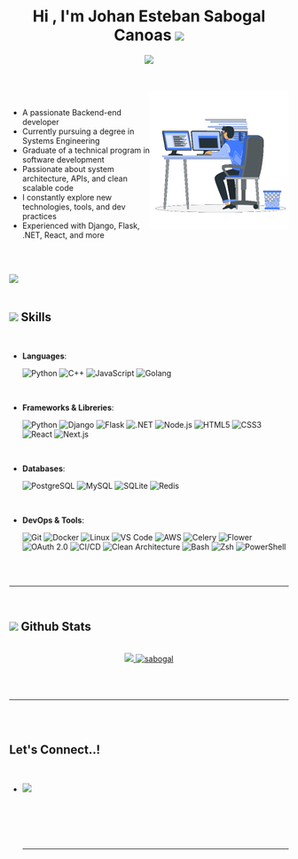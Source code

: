 <h1 align="center"><b>Hi , I'm Johan Esteban Sabogal Canoas </b><img src="https://media.giphy.com/media/hvRJCLFzcasrR4ia7z/giphy.gif" width="35"></h1>

<p align="center">
  <a href="https://github.com/DenverCoder1/readme-typing-svg">
    <img src="https://readme-typing-svg.herokuapp.com?font=Fira+Code&size=22&duration=4000&pause=700&color=00F7FF&center=true&vCenter=true&width=750&height=80&lines=Back-End+Developer+with+a+Fullstack+mindset.;Passionate+about+technology+and+continuous+learning.;Experience+with+Django%2C+React%2C+.NET+and+more.">
  </a>
</p>

<br>


	
<picture> <img align="right" src="https://github.com/0xAbdulKhalid/0xAbdulKhalid/raw/main/assets/mdImages/Right_Side.gif" width = 250px></picture>

<br>

- A passionate Backend-end developer
- Currently pursuing a degree in Systems Engineering
- Graduate of a technical program in software development
- Passionate about system architecture, APIs, and clean scalable code
- I constantly explore new technologies, tools, and dev practices
- Experienced with Django, Flask, .NET, React, and more

<br><br>

<img src="https://user-images.githubusercontent.com/73097560/115834477-dbab4500-a447-11eb-908a-139a6edaec5c.gif"><br><br>

## <img src="https://media2.giphy.com/media/QssGEmpkyEOhBCb7e1/giphy.gif?cid=ecf05e47a0n3gi1bfqntqmob8g9aid1oyj2wr3ds3mg700bl&rid=giphy.gif" width ="25"><b> Skills</b>
<br>

<p align="center">

- **Languages**:
    
    ![Python](https://img.shields.io/badge/Python%20-%2314354C.svg?style=for-the-badge&logo=python&logoColor=white)
    ![C++](https://img.shields.io/badge/C++%20-%2300599C.svg?style=for-the-badge&logo=c%2B%2B&logoColor=white)
    ![JavaScript](https://img.shields.io/badge/JavaScript%20-%23F7DF1E.svg?style=for-the-badge&logo=javascript&logoColor=black)
    ![Golang](https://img.shields.io/badge/Go-00ADD8?logo=Go&logoColor=white&style=for-the-badge)

<br>   
    
- **Frameworks & Libreries**:

    ![Python](https://img.shields.io/badge/Python-3776AB?style=for-the-badge&logo=python&logoColor=white)
    ![Django](https://img.shields.io/badge/Django-092E20?style=for-the-badge&logo=django&logoColor=white)
    ![Flask](https://img.shields.io/badge/Flask-000000?style=for-the-badge&logo=flask&logoColor=white)
    ![.NET](https://img.shields.io/badge/.NET-512BD4?style=for-the-badge&logo=dotnet&logoColor=white)
    ![Node.js](https://img.shields.io/badge/Node.js-339933?style=for-the-badge&logo=nodedotjs&logoColor=white)
    ![HTML5](https://img.shields.io/badge/HTML5-E34F26?style=for-the-badge&logo=html5&logoColor=white)
    ![CSS3](https://img.shields.io/badge/CSS3-1572B6?style=for-the-badge&logo=css3&logoColor=white)
    ![React](https://img.shields.io/badge/React-20232A?style=for-the-badge&logo=react&logoColor=61DAFB)
    ![Next.js](https://img.shields.io/badge/Next.js-000000?style=for-the-badge&logo=nextdotjs&logoColor=white)

<br>

- **Databases**:

    ![PostgreSQL](https://img.shields.io/badge/PostgreSQL-4169E1?style=for-the-badge&logo=postgresql&logoColor=white)
    ![MySQL](https://img.shields.io/badge/MySQL-4479A1?style=for-the-badge&logo=mysql&logoColor=white)
    ![SQLite](https://img.shields.io/badge/SQLite-003B57?style=for-the-badge&logo=sqlite&logoColor=white)
    ![Redis](https://img.shields.io/badge/Redis-DC382D?style=for-the-badge&logo=redis&logoColor=white)

  
<br>

- **DevOps & Tools**:
  
  ![Git](https://img.shields.io/badge/Git-F05033?style=for-the-badge&logo=git&logoColor=white)
  ![Docker](https://img.shields.io/badge/Docker-2496ED?style=for-the-badge&logo=docker&logoColor=white)
  ![Linux](https://img.shields.io/badge/Linux-FCC624?style=for-the-badge&logo=linux&logoColor=black)
  ![VS Code](https://img.shields.io/badge/VS_Code-0078d7?style=for-the-badge&logo=visual-studio-code&logoColor=white)
  ![AWS](https://img.shields.io/badge/AWS-232F3E?style=for-the-badge&logo=amazon-aws&logoColor=white)
  ![Celery](https://img.shields.io/badge/Celery-37814A?style=for-the-badge&logo=celery&logoColor=white)
  ![Flower](https://img.shields.io/badge/Flower-FFA500?style=for-the-badge)
  ![OAuth 2.0](https://img.shields.io/badge/OAuth_2.0-0066A1?style=for-the-badge)
  ![CI/CD](https://img.shields.io/badge/CI%2FCD-0A0A0A?style=for-the-badge&logo=githubactions&logoColor=white)
  ![Clean Architecture](https://img.shields.io/badge/Clean_Architecture-4B0082?style=for-the-badge)
  ![Bash](https://img.shields.io/badge/Bash-4EAA25?style=for-the-badge&logo=gnubash&logoColor=white)
  ![Zsh](https://img.shields.io/badge/Zsh-89e051?style=for-the-badge&logo=gnubash&logoColor=black)
  ![PowerShell](https://img.shields.io/badge/PowerShell-5391FE?style=for-the-badge&logo=powershell&logoColor=white)
</p>

<br>
<br>

-----

<br>


## <img src="https://media.giphy.com/media/iY8CRBdQXODJSCERIr/giphy.gif" width="35"><b> Github Stats </b>
<br>

<div align="center">

<a href="https://github.com/sabogal/">
  <img src="https://github-readme-stats.vercel.app/api?username=sabogal&include_all_commits=true&count_private=true&show_icons=true&line_height=20&title_color=7A7ADB&icon_color=2234AE&text_color=D3D3D3&bg_color=0,000000,130F40" width="450"/>
  <img src="https://github-readme-stats.vercel.app/api/top-langs?username=sabogal&show_icons=true&locale=en&layout=compact&line_height=20&title_color=7A7ADB&icon_color=2234AE&text_color=D3D3D3&bg_color=0,000000,130F40" width="375"  alt="sabogal"/>
</a>

</div>

<br>
<br>
<br>

-----

<br>
<br>

## <b> Let's Connect..!
<br>
<div align='left'>

<ul>

<li>
<a href="https://www.linkedin.com/in/johan-estaban-sabogal-canoas-781b19271/" target="_blank">
  <img src="https://img.shields.io/badge/linkedin-%40sabogal-%2300acee.svg?style=for-the-badge&logo=linkedin&logoColor=white" />
</a>

</li>

<br>

<div align='center'>

</div>
<br>
<br>
<br>
<br>

---

<br>
